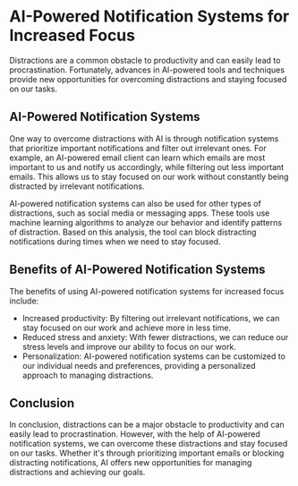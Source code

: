 AI-Powered Notification Systems for Increased Focus
===============================================================================================

Distractions are a common obstacle to productivity and can easily lead to procrastination. Fortunately, advances in AI-powered tools and techniques provide new opportunities for overcoming distractions and staying focused on our tasks.

AI-Powered Notification Systems
-------------------------------

One way to overcome distractions with AI is through notification systems that prioritize important notifications and filter out irrelevant ones. For example, an AI-powered email client can learn which emails are most important to us and notify us accordingly, while filtering out less important emails. This allows us to stay focused on our work without constantly being distracted by irrelevant notifications.

AI-powered notification systems can also be used for other types of distractions, such as social media or messaging apps. These tools use machine learning algorithms to analyze our behavior and identify patterns of distraction. Based on this analysis, the tool can block distracting notifications during times when we need to stay focused.

Benefits of AI-Powered Notification Systems
-------------------------------------------

The benefits of using AI-powered notification systems for increased focus include:

* Increased productivity: By filtering out irrelevant notifications, we can stay focused on our work and achieve more in less time.
* Reduced stress and anxiety: With fewer distractions, we can reduce our stress levels and improve our ability to focus on our work.
* Personalization: AI-powered notification systems can be customized to our individual needs and preferences, providing a personalized approach to managing distractions.

Conclusion
----------

In conclusion, distractions can be a major obstacle to productivity and can easily lead to procrastination. However, with the help of AI-powered notification systems, we can overcome these distractions and stay focused on our tasks. Whether it's through prioritizing important emails or blocking distracting notifications, AI offers new opportunities for managing distractions and achieving our goals.
